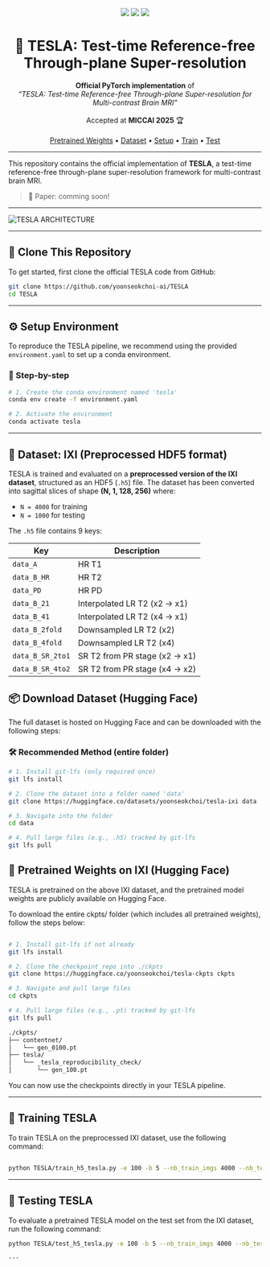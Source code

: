 <p align="center">
  <img src="https://img.shields.io/badge/MICCAI-2025-blueviolet.svg?style=flat-square">
  <img src="https://img.shields.io/badge/python-3.8-blue.svg?style=flat-square">
  <img src="https://img.shields.io/badge/license-MIT-green.svg?style=flat-square">
</p>

<h1 align="center">🧠 TESLA: Test-time Reference-free Through-plane Super-resolution</h1>

<p align="center">
  <b>Official PyTorch implementation</b> of <br>
  <i>“TESLA: Test-time Reference-free Through-plane Super-resolution for Multi-contrast Brain MRI”</i> <br>
  <br>
  Accepted at <strong>MICCAI 2025</strong> 🏆
  <br><br>
  <a href="https://huggingface.co/yoonseokchoi/tesla-ckpts">Pretrained Weights</a> • 
  <a href="https://huggingface.co/datasets/yoonseokchoi/tesla-ixi">Dataset</a> • 
  <a href="#-setup-environment">Setup</a> •
  <a href="#-training-tesla">Train</a> • 
  <a href="#-testing-tesla">Test</a>  
  
</p>

---

This repository contains the official implementation of **TESLA**, a test-time reference-free through-plane super-resolution framework for multi-contrast brain MRI.


> 📄 Paper: comming soon!  
---


![TESLA ARCHITECTURE](assets/tesla_architecture.jpg)


---

## 🔧 Clone This Repository

To get started, first clone the official TESLA code from GitHub:

```bash
git clone https://github.com/yoonseokchoi-ai/TESLA
cd TESLA
```
---

## ⚙️ Setup Environment

To reproduce the TESLA pipeline, we recommend using the provided `environment.yaml` to set up a conda environment.

### 🧪 Step-by-step

```bash
# 1. Create the conda environment named 'tesla'
conda env create -f environment.yaml

# 2. Activate the environment
conda activate tesla
```
---

## 📁 Dataset: IXI (Preprocessed HDF5 format)

TESLA is trained and evaluated on a **preprocessed version of the IXI dataset**, structured as an HDF5 (`.h5`) file. The dataset has been converted into sagittal slices of shape **(N, 1, 128, 256)** where:

- `N = 4000` for training
- `N = 1000` for testing

The `.h5` file contains 9 keys:

|       Key          |          Description           |
|--------------------|--------------------------------|
|   `data_A`         |  HR T1                         | 
|   `data_B_HR`      |  HR T2                         | 
|   `data_PD`        |  HR PD                         | 
|   `data_B_21`      |  Interpolated LR T2 (x2 → x1)  |
|   `data_B_41`      |  Interpolated LR T2 (x4 → x1)  |
|   `data_B_2fold`   |  Downsampled LR T2 (x2)        |
|   `data_B_4fold`   |  Downsampled LR T2 (x4)        |
|   `data_B_SR_2to1` |  SR T2 from PR stage (x2 → x1) |
|   `data_B_SR_4to2` |  SR T2 from PR stage (x4 → x2) |



## 📦 Download Dataset (Hugging Face)

The full dataset is hosted on Hugging Face and can be downloaded with the following steps:

### 🛠 Recommended Method (entire folder)

```bash
# 1. Install git-lfs (only required once)
git lfs install

# 2. Clone the dataset into a folder named 'data'
git clone https://huggingface.co/datasets/yoonseokchoi/tesla-ixi data

# 3. Navigate into the folder
cd data

# 4. Pull large files (e.g., .h5) tracked by git-lfs
git lfs pull

```

## 🧠 Pretrained Weights on IXI (Hugging Face)

TESLA is pretrained on the above IXI dataset, and the pretrained model weights are publicly available on Hugging Face.

To download the entire ckpts/ folder (which includes all pretrained weights), follow the steps below:

```bash

# 1. Install git-lfs if not already
git lfs install

# 2. Clone the checkpoint repo into ./ckpts
git clone https://huggingface.co/yoonseokchoi/tesla-ckpts ckpts

# 3. Navigate and pull large files
cd ckpts

# 4. Pull large files (e.g., .pt) tracked by git-lfs
git lfs pull

```
```bash
./ckpts/
├── contentnet/
│   └── gen_0100.pt
├── tesla/
│   └── _tesla_reproducibility_check/
│       └── gen_100.pt
```

You can now use the checkpoints directly in your TESLA pipeline.

---

## 🚀 Training TESLA

To train TESLA on the preprocessed IXI dataset, use the following command:

```bash

python TESLA/train_h5_tesla.py -e 100 -b 5 --nb_train_imgs 4000 --nb_test_imgs 10 --gpu 0 --tb_display_size 3 --train_dataset True --crf_domain t1 --sr_scale 4 --tb_comment _tesla_train/
```
---

## 🧪 Testing TESLA

To evaluate a pretrained TESLA model on the test set from the IXI dataset, run the following command:

```bash
python TESLA/test_h5_tesla.py -e 100 -b 5 --nb_train_imgs 4000 --nb_test_imgs 1000 --gpu 3 --tb_display_size 3 --tb_comment _tesla_test/

---
